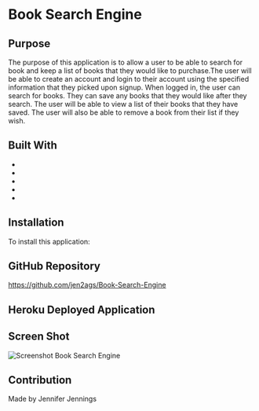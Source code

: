 # Book Search Engine

## Purpose
The purpose of this application is to allow a user to be able to search for book and keep a list of books that they would like to purchase.The user will be able to create an account and login to their account using the specified information that they picked upon signup. When logged in, the user can search for books. They can save any books that they would like after they search. The user will be able to view a list of their books that they have saved. The user will also be able to remove a book from their list if they wish.


## Built With
* 
* 
* 
* 
* 


## Installation
To install this application: 

## GitHub Repository
https://github.com/jen2ags/Book-Search-Engine

## Heroku Deployed Application


## Screen Shot
![Screenshot Book Search Engine]()



## Contribution
Made by Jennifer Jennings

